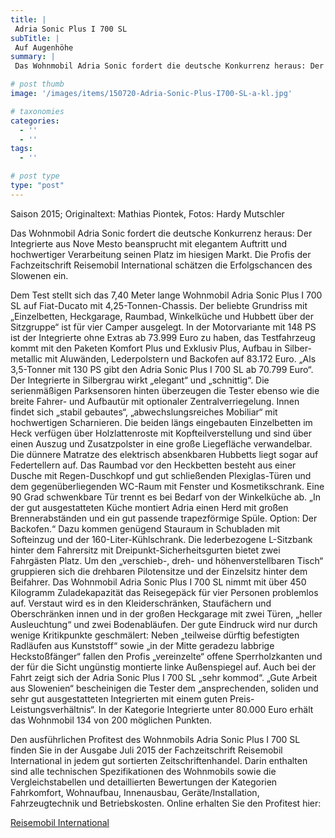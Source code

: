 ```yaml
---
title: |
 Adria Sonic Plus I 700 SL
subTitle: |
 Auf Augenhöhe
summary: |
 Das Wohnmobil Adria Sonic fordert die deutsche Konkurrenz heraus: Der Integrierte aus Nove Mesto beansprucht mit elegantem Auftritt und hochwertiger Verarbeitung seinen Platz im hiesigen Markt. Die Profis der Fachzeitschrift Reisemobil International schätzen die Erfolgschancen des Slowenen ein.

# post thumb
image: '/images/items/150720-Adria-Sonic-Plus-I700-SL-a-kl.jpg'

# taxonomies
categories: 
  - ''
  - ''
tags:
  - ''

# post type
type: "post"
---
```


Saison 2015; Originaltext: Mathias Piontek, Fotos: Hardy Mutschler  

Das Wohnmobil Adria Sonic fordert die deutsche Konkurrenz heraus: Der Integrierte aus Nove Mesto beansprucht mit elegantem Auftritt und hochwertiger Verarbeitung seinen Platz im hiesigen Markt. Die Profis der Fachzeitschrift Reisemobil International schätzen die Erfolgschancen des Slowenen ein.  

Dem Test stellt sich das 7,40 Meter lange Wohnmobil Adria Sonic Plus I 700 SL auf Fiat-Ducato mit 4,25-Tonnen-Chassis. Der beliebte Grundriss mit „Einzelbetten, Heckgarage, Raumbad, Winkelküche und Hubbett über der Sitzgruppe“ ist für vier Camper ausgelegt. In der Motorvariante mit 148 PS ist der Integrierte ohne Extras ab 73.999 Euro zu haben, das Testfahrzeug kommt mit den Paketen Komfort Plus und Exklusiv Plus, Aufbau in Silber-metallic mit Aluwänden, Lederpolstern und Backofen auf 83.172 Euro. „Als 3,5-Tonner mit 130 PS gibt den Adria Sonic Plus I 700 SL ab 70.799 Euro“. Der Integrierte in Silbergrau wirkt „elegant“ und „schnittig“. Die serienmäßigen Parksensoren hinten überzeugen die Tester ebenso wie die breite Fahrer- und Aufbautür mit optionaler Zentralverriegelung. Innen findet sich „stabil gebautes“, „abwechslungsreiches Mobiliar“ mit hochwertigen Scharnieren. Die beiden längs eingebauten Einzelbetten im Heck verfügen über Holzlattenroste mit Kopfteilverstellung und sind über einen Auszug und Zusatzpolster in eine große Liegefläche verwandelbar. Die dünnere Matratze des elektrisch absenkbaren Hubbetts liegt sogar auf Federtellern auf. Das Raumbad vor den Heckbetten besteht aus einer Dusche mit Regen-Duschkopf und gut schließenden Plexiglas-Türen und dem gegenüberliegenden WC-Raum mit Fenster und Kosmetikschrank. Eine 90 Grad schwenkbare Tür trennt es bei Bedarf von der Winkelküche ab. „In der gut ausgestatteten Küche montiert Adria einen Herd mit großen Brennerabständen und ein gut passende trapezförmige Spüle. Option: Der Backofen.“ Dazu kommen genügend Stauraum in Schubladen mit Softeinzug und der 160-Liter-Kühlschrank. Die lederbezogene L-Sitzbank hinter dem Fahrersitz mit Dreipunkt-Sicherheitsgurten bietet zwei Fahrgästen Platz. Um den „verschieb-, dreh- und höhenverstellbaren Tisch“ gruppieren sich die drehbaren Pilotensitze und der Einzelsitz hinter dem Beifahrer. Das Wohnmobil Adria Sonic Plus I 700 SL nimmt mit über 450 Kilogramm Zuladekapazität das Reisegepäck für vier Personen problemlos auf. Verstaut wird es in den Kleiderschränken, Staufächern und Oberschränken innen und in der großen Heckgarage mit zwei Türen, „heller Ausleuchtung“ und zwei Bodenabläufen. Der gute Eindruck wird nur durch wenige Kritikpunkte geschmälert: Neben „teilweise dürftig befestigten Radläufen aus Kunststoff“ sowie „in der Mitte geradezu labbrige Heckstoßfänger“ fallen den Profis „vereinzelte“ offene Sperrholzkanten und der für die Sicht ungünstig montierte linke Außenspiegel auf. Auch bei der Fahrt zeigt sich der Adria Sonic Plus I 700 SL „sehr kommod“. „Gute Arbeit aus Slowenien“ bescheinigen die Tester dem „ansprechenden, soliden und sehr gut ausgestatteten Integrierten mit einem guten Preis-Leistungsverhältnis“. In der Kategorie Integrierte unter 80.000 Euro erhält das Wohnmobil 134 von 200 möglichen Punkten.  

Den ausführlichen Profitest des Wohnmobils Adria Sonic Plus I 700 SL finden Sie in der Ausgabe Juli 2015 der Fachzeitschrift Reisemobil International in jedem gut sortierten Zeitschriftenhandel. Darin enthalten sind alle technischen Spezifikationen des Wohnmobils sowie die Vergleichstabellen und detaillierten Bewertungen der Kategorien Fahrkomfort, Wohnaufbau, Innenausbau, Geräte/Installation, Fahrzeugtechnik und Betriebskosten. Online erhalten Sie den Profitest hier:  

[Reisemobil International](http://www.reisemobil-international.de)  